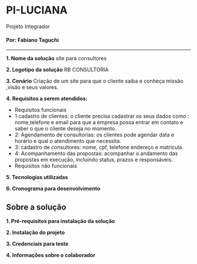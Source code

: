 # PI-LUCIANA
 Projeto Integrador
#### Por: Fabiano Taguchi
___

**1. Nome da solução**
site para consultores

**2. Logotipo da solução**
RB CONSULTORIA
   
**3. Cenário**
Criação de um site para que o cliente saiba e conheça missão ,visão e seus valores.
   
**4. Requisitos a serem atendidos:**
* Requisitos funcionais
* 1 cadastro de clientes: o cliente precisa cadastrar os seus dados como : nome,telefone e email para que a empresa possa entrar em contato e saber o que o cliente deseja no momento.
* 2: Agendamento de consultorias: os clientes pode agendar data e horário e qual o atendimento que necessita.
* 3: cadastro de consultores: nome, cpf, telefone endereço e matricula.
* 4: Acompanhamento das propostas: acompanhar o andamento das propostas em execução, incluindo status, prazos e responsáveis.
* Requisitos não funcionais
  
**5. Tecnologias utilizadas**

**6. Cronograma para desenvolvimento**


## Sobre a solução
**1. Pré-requisitos para instalação da solução**

**2. Instalação do projeto**

**3. Credenciais para teste**

**4. Informações sobre o colaborador**
